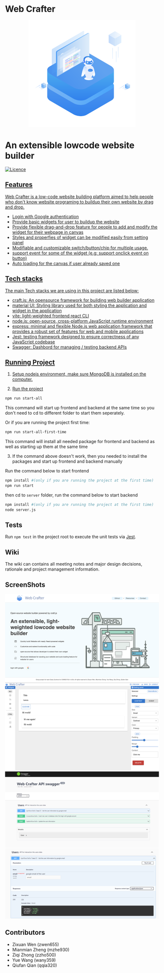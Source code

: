 # Web Crafter

<p align="center">
  <img src="./assets/logo.svg" width="350" />
  <h1>An extensible lowcode website builder</h1>
  <a href="https://img.shields.io/badge/License-GPLv3-blue.svg">
    <img alt="Licence" src="https://img.shields.io/badge/License-GPLv3-blue.svg">
</p>

## Features

Web Crafter is a low-code website building platform aimed to help people who don't know website programing to buildup their own website by drag and drop.
- Login with Google authentication
- Provide basic widgets for user to buildup the website
- Provide flexible drag-and-drop feature for people to add and modify the widget for their webpage in canvas
- Styles and properfies of widget can be modified easily from setting panel
- Modifiable and customizable switch/button/chip for multiple usage.
- support event for some of the widget (e.g: support onclick event on button)
- Auto loading for the canvas if user already saved one


## Tech stacks

The main Tech stacks we are using in this project are listed below:
  - craft.js: An opensource framework for building web builder application
  - material UI: Styling library used for both styling the application and widget in the application
  - vite: light-weighted frontend react CLI
  - node.js: open-source, cross-platform JavaScript runtime environment
  - express: minimal and flexible Node.js web application framework that provides a robust set of features for web and mobile applications
  - Jest: testing framework designed to ensure correctness of any JavaScript codebase
  - Swagger: Dashbord for managing / testing backend APIs


## Running Project

1. Setup nodejs environment, make sure MongoDB is installed on the computer.

2. Run the project

```bash
npm run start-all
```

This command will start up frontend and backend at the same time so you don't need to cd to different folder to start them seperately.

Or if you are running the project first time:

```bash
npm run start-all-first-time
```
This command will install all needed package for frontend and backend as well as starting up them at the same time

3. If the command above doesn't work, then you needed to install the packages and start up frontend and backend manually

Run the command below to start frontend
```bash
npm install #(only if you are running the project at the first time)
npm run start
```

then cd to `server` folder, run the command below to start backend
```bash
npm install #(only if you are running the project at the first time)
node server.js
```

## Tests

Run `npm test` in the project root to execute the unit tests via [Jest](https://jestjs.io).

## Wiki

The wiki can contains all meeting notes and major design decisions, rationale and project management information.

## ScreenShots

<p align="center">
  <img src="./public/sc1.png"/>
  <img src="./public/sc2.png"/>
  <img src="./public/sc3.png"/>
  <img src="./public/sc4.png"/>
</p>

## Contributors

- Zixuan Wen (zwen655)
- Mianmian Zheng (mzhe930)
- Ziqi Zhong (zzho500)
- Yue Wang (wany359)
- Qiufan Qian (qqia320)
